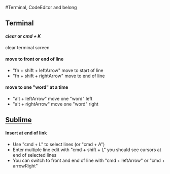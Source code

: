 #Terminal, CodeEditor and belong

## Terminal

#### *clear* or *cmd + K*
clear terminal screen

#### move to front or end of line
- "fn + shift + leftArrow" move to start of line
- "fn + shift + rightArrow" move to end of line

#### move to one "word" at a time
- "alt + leftArrow" move one "word" left
- "alt + rightArrow" move one "word" right


## [Sublime](http://docs.sublimetext.info/en/latest/reference/keyboard_shortcuts_win.html)

#### Insert at end of link
- Use "cmd + L" to select lines (or "cmd + A")
- Enter multiple line edit with "cmd + shift + L" you should see cursors at end of selected lines
- You can switch to front and end of line with "cmd + leftArrow" or "cmd + arrowRight"
